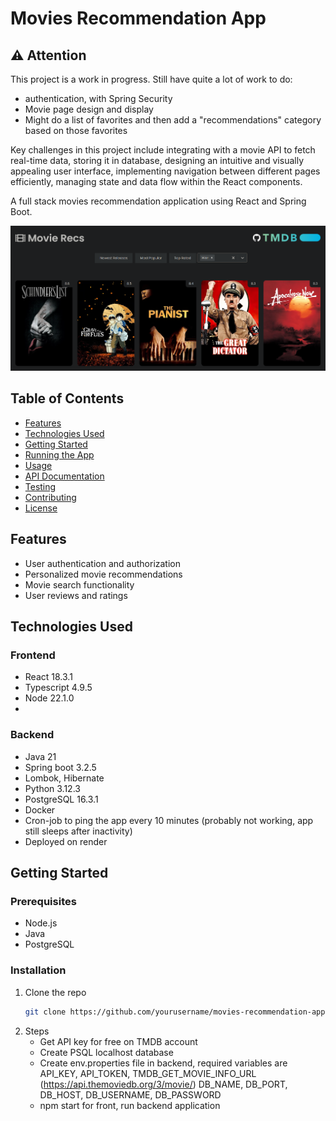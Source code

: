 # Movies Recommendation App
## ⚠️ Attention
This project is a work in progress. Still have quite a lot of work to do:
- authentication, with Spring Security
- Movie page design and display
- Might do a list of favorites and then add a "recommendations" category based on those favorites

Key challenges in this project include integrating with a movie API to fetch real-time data, storing it in database, designing an intuitive and visually appealing user interface, implementing navigation between different pages efficiently, managing state and data flow within the React components.

A full stack movies recommendation application using React and Spring Boot.

![Screenshot](./docs/hub.png)

## Table of Contents
- [Features](#features)
- [Technologies Used](#technologies-used)
- [Getting Started](#getting-started)
- [Running the App](#running-the-app)
- [Usage](#usage)
- [API Documentation](#api-documentation)
- [Testing](#testing)
- [Contributing](#contributing)
- [License](#license)

## Features
- User authentication and authorization
- Personalized movie recommendations
- Movie search functionality
- User reviews and ratings

## Technologies Used
### Frontend
- React 18.3.1
- Typescript 4.9.5
- Node 22.1.0
- 
### Backend
- Java 21
- Spring boot 3.2.5
- Lombok, Hibernate
- Python 3.12.3
- PostgreSQL 16.3.1
- Docker
- Cron-job to ping the app every 10 minutes (probably not working, app still sleeps after inactivity)
- Deployed on render

## Getting Started
### Prerequisites
- Node.js
- Java
- PostgreSQL

### Installation
1. Clone the repo
   ```bash
   git clone https://github.com/yourusername/movies-recommendation-app.git

2. Steps
   - Get API key for free on TMDB account
   - Create PSQL localhost database
   - Create env.properties file in backend, required variables are API_KEY, API_TOKEN, TMDB_GET_MOVIE_INFO_URL (https://api.themoviedb.org/3/movie/)
DB_NAME, DB_PORT, DB_HOST, DB_USERNAME, DB_PASSWORD
   - npm start for front, run backend application
